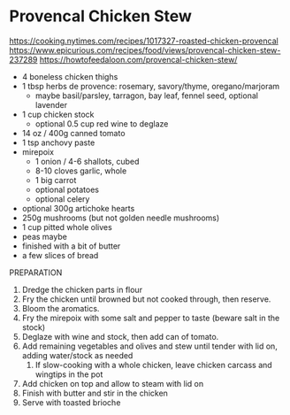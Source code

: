 # Provencal Chicken Stew

https://cooking.nytimes.com/recipes/1017327-roasted-chicken-provencal
https://www.epicurious.com/recipes/food/views/provencal-chicken-stew-237289
https://howtofeedaloon.com/provencal-chicken-stew/

* 4 boneless chicken thighs
* 1 tbsp herbs de provence: rosemary, savory/thyme, oregano/marjoram
  * maybe basil/parsley, tarragon, bay leaf, fennel seed, optional lavender
* 1 cup chicken stock
  * optional 0.5 cup red wine to deglaze
* 14 oz / 400g canned tomato
* 1 tsp anchovy paste
* mirepoix
  * 1 onion / 4-6 shallots, cubed
  * 8-10 cloves garlic, whole
  * 1 big carrot
  * optional potatoes
  * optional celery
* optional 300g artichoke hearts
* 250g mushrooms (but not golden needle mushrooms)
* 1 cup pitted whole olives
* peas maybe
* finished with a bit of butter
* a few slices of bread


PREPARATION
1. Dredge the chicken parts in flour 
2. Fry the chicken until browned but not cooked through, then reserve.
3. Bloom the aromatics.
4. Fry the mirepoix with some salt and pepper to taste (beware salt in the stock)
5. Deglaze with wine and stock, then add can of tomato.
6. Add remaining vegetables and olives and stew until tender with lid on, adding water/stock as needed
   1. If slow-cooking with a whole chicken, leave chicken carcass and wingtips in the pot
7. Add chicken on top and allow to steam with lid on
8. Finish with butter and stir in the chicken
9. Serve with toasted brioche